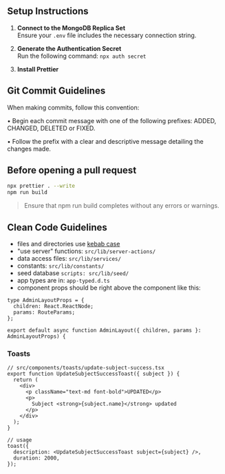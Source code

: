 ## Setup Instructions

1. **Connect to the MongoDB Replica Set**  
   Ensure your `.env` file includes the necessary connection string.

2. **Generate the Authentication Secret**  
   Run the following command: `npx auth secret`

3. **Install Prettier**

## Git Commit Guidelines

When making commits, follow this convention:

• Begin each commit message with one of the following prefixes: ADDED, CHANGED, DELETED or FIXED.

• Follow the prefix with a clear and descriptive message detailing the changes made.

## Before opening a pull request

```bash
npx prettier . --write
npm run build
```
> Ensure that npm run build completes without any errors or warnings.

## Clean Code Guidelines

- files and directories use [kebab case](https://www.freecodecamp.org/news/programming-naming-conventions-explained/#heading-what-is-kebab-case)
- "use server" functions: `src/lib/server-actions/`
- data access files: `src/lib/services/`
- constants: `src/lib/constants/`
- seed database `scripts: src/lib/seed/`
- app types are in: `app-typed.d.ts`
- component props should be right above the component like this:
```tsx
type AdminLayoutProps = {
  children: React.ReactNode;
  params: RouteParams;
};

export default async function AdminLayout({ children, params }: AdminLayoutProps) {
```

### Toasts

```tsx
// src/components/toasts/update-subject-success.tsx
export function UpdateSubjectSuccessToast({ subject }) {
  return (
    <div>
      <p className="text-md font-bold">UPDATED</p>
      <p>
        Subject <strong>{subject.name}</strong> updated
      </p>
    </div>
  );
}

// usage
toast({
  description: <UpdateSubjectSuccessToast subject={subject} />,
  duration: 2000,
});
```
